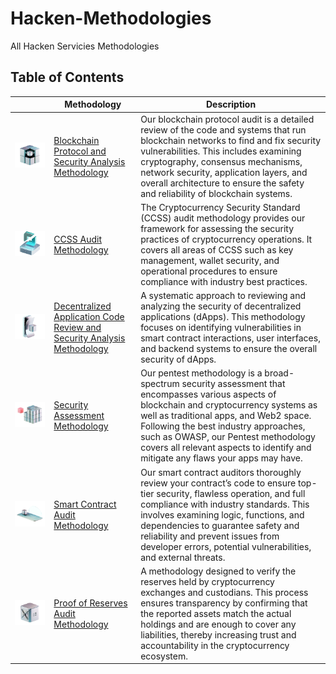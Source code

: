# Hacken-Methodologies

All Hacken Servicies Methodologies

## Table of Contents

| | Methodology | Description |
|---|---|---|
| ![blockchain-protocols](images/services/blockchain-protocols.png) | [Blockchain Protocol and Security Analysis Methodology](blockchain-protocols.md) | Our blockchain protocol audit is a detailed review of the code and systems that run blockchain networks to find and fix security vulnerabilities. This includes examining cryptography, consensus mechanisms, network security, application layers, and overall architecture to ensure the safety and reliability of blockchain systems. |
| ![ccss](images/services/ccss.png) | [CCSS Audit Methodology](ccss.md) | The Cryptocurrency Security Standard (CCSS) audit methodology provides our framework for assessing the security practices of cryptocurrency operations. It covers all areas of CCSS such as key management, wallet security, and operational procedures to ensure compliance with industry best practices. |
| ![dapp-audit-methodology](images/services/dapp-audit-methodology.png) | [Decentralized Application Code Review and Security Analysis Methodology](dapp-audit-methodology.md) | A systematic approach to reviewing and analyzing the security of decentralized applications (dApps). This methodology focuses on identifying vulnerabilities in smart contract interactions, user interfaces, and backend systems to ensure the overall security of dApps. |
| ![pentesting](images/services/pentesting.png) | [Security Assessment Methodology](pentesting.md) | Our pentest methodology is a broad-spectrum security assessment that encompasses various aspects of blockchain and cryptocurrency systems as well as traditional apps, and Web2 space. Following the best industry approaches, such as OWASP, our Pentest methodology covers all relevant aspects to identify and mitigate any flaws your apps may have. |
| ![smart-contracts](images/services/smart-contracts.png) | [Smart Contract Audit Methodology](smart-contracts.md) | Our smart contract auditors thoroughly review your contract’s code to ensure top-tier security, flawless operation, and full compliance with industry standards. This involves examining logic, functions, and dependencies to guarantee safety and reliability and prevent issues from developer errors, potential vulnerabilities, and external threats. |
| ![proof-of-reserves](images/services/proof-of-reserves.png) | [Proof of Reserves Audit Methodology](proof-of-reserves.md) | A methodology designed to verify the reserves held by cryptocurrency exchanges and custodians. This process ensures transparency by confirming that the reported assets match the actual holdings and are enough to cover any liabilities, thereby increasing trust and accountability in the cryptocurrency ecosystem. |
